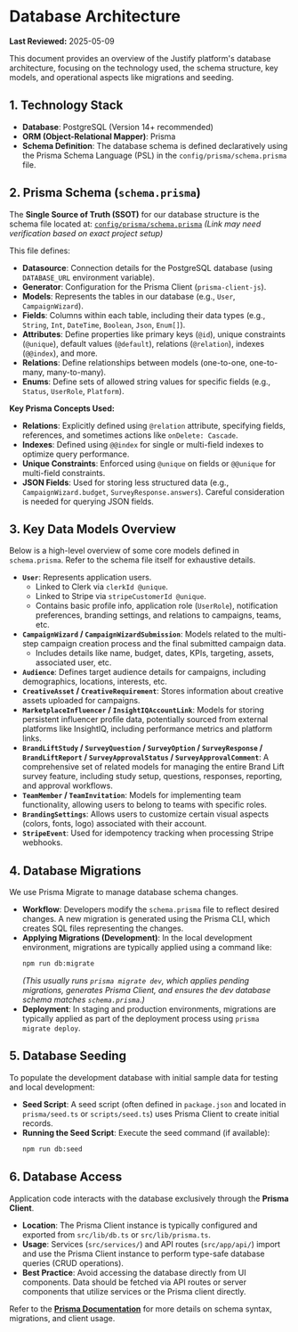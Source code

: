 # Database Architecture

**Last Reviewed:** 2025-05-09

This document provides an overview of the Justify platform's database architecture, focusing on the technology used, the schema structure, key models, and operational aspects like migrations and seeding.

## 1. Technology Stack

- **Database**: PostgreSQL (Version 14+ recommended)
- **ORM (Object-Relational Mapper)**: Prisma
- **Schema Definition**: The database schema is defined declaratively using the Prisma Schema Language (PSL) in the `config/prisma/schema.prisma` file.

## 2. Prisma Schema (`schema.prisma`)

The **Single Source of Truth (SSOT)** for our database structure is the schema file located at:
[`config/prisma/schema.prisma`](../../config/prisma/schema.prisma) _(Link may need verification based on exact project setup)_

This file defines:

- **Datasource**: Connection details for the PostgreSQL database (using `DATABASE_URL` environment variable).
- **Generator**: Configuration for the Prisma Client (`prisma-client-js`).
- **Models**: Represents the tables in our database (e.g., `User`, `CampaignWizard`).
- **Fields**: Columns within each table, including their data types (e.g., `String`, `Int`, `DateTime`, `Boolean`, `Json`, `Enum[]`).
- **Attributes**: Define properties like primary keys (`@id`), unique constraints (`@unique`), default values (`@default`), relations (`@relation`), indexes (`@@index`), and more.
- **Relations**: Define relationships between models (one-to-one, one-to-many, many-to-many).
- **Enums**: Define sets of allowed string values for specific fields (e.g., `Status`, `UserRole`, `Platform`).

**Key Prisma Concepts Used:**

- **Relations**: Explicitly defined using `@relation` attribute, specifying fields, references, and sometimes actions like `onDelete: Cascade`.
- **Indexes**: Defined using `@@index` for single or multi-field indexes to optimize query performance.
- **Unique Constraints**: Enforced using `@unique` on fields or `@@unique` for multi-field constraints.
- **JSON Fields**: Used for storing less structured data (e.g., `CampaignWizard.budget`, `SurveyResponse.answers`). Careful consideration is needed for querying JSON fields.

## 3. Key Data Models Overview

Below is a high-level overview of some core models defined in `schema.prisma`. Refer to the schema file itself for exhaustive details.

- **`User`**: Represents application users.
  - Linked to Clerk via `clerkId @unique`.
  - Linked to Stripe via `stripeCustomerId @unique`.
  - Contains basic profile info, application role (`UserRole`), notification preferences, branding settings, and relations to campaigns, teams, etc.
- **`CampaignWizard` / `CampaignWizardSubmission`**: Models related to the multi-step campaign creation process and the final submitted campaign data.
  - Includes details like name, budget, dates, KPIs, targeting, assets, associated user, etc.
- **`Audience`**: Defines target audience details for campaigns, including demographics, locations, interests, etc.
- **`CreativeAsset` / `CreativeRequirement`**: Stores information about creative assets uploaded for campaigns.
- **`MarketplaceInfluencer` / `InsightIQAccountLink`**: Models for storing persistent influencer profile data, potentially sourced from external platforms like InsightIQ, including performance metrics and platform links.
- **`BrandLiftStudy` / `SurveyQuestion` / `SurveyOption` / `SurveyResponse` / `BrandLiftReport` / `SurveyApprovalStatus` / `SurveyApprovalComment`**: A comprehensive set of related models for managing the entire Brand Lift survey feature, including study setup, questions, responses, reporting, and approval workflows.
- **`TeamMember` / `TeamInvitation`**: Models for implementing team functionality, allowing users to belong to teams with specific roles.
- **`BrandingSettings`**: Allows users to customize certain visual aspects (colors, fonts, logo) associated with their account.
- **`StripeEvent`**: Used for idempotency tracking when processing Stripe webhooks.

## 4. Database Migrations

We use Prisma Migrate to manage database schema changes.

- **Workflow**: Developers modify the `schema.prisma` file to reflect desired changes. A new migration is generated using the Prisma CLI, which creates SQL files representing the changes.
- **Applying Migrations (Development)**: In the local development environment, migrations are typically applied using a command like:
  ```bash
  npm run db:migrate
  ```
  _(This usually runs `prisma migrate dev`, which applies pending migrations, generates Prisma Client, and ensures the dev database schema matches `schema.prisma`.)_
- **Deployment**: In staging and production environments, migrations are typically applied as part of the deployment process using `prisma migrate deploy`.

## 5. Database Seeding

To populate the development database with initial sample data for testing and local development:

- **Seed Script**: A seed script (often defined in `package.json` and located in `prisma/seed.ts` or `scripts/seed.ts`) uses Prisma Client to create initial records.
- **Running the Seed Script**: Execute the seed command (if available):
  ```bash
  npm run db:seed
  ```

## 6. Database Access

Application code interacts with the database exclusively through the **Prisma Client**.

- **Location**: The Prisma Client instance is typically configured and exported from `src/lib/db.ts` or `src/lib/prisma.ts`.
- **Usage**: Services (`src/services/`) and API routes (`src/app/api/`) import and use the Prisma Client instance to perform type-safe database queries (CRUD operations).
- **Best Practice**: Avoid accessing the database directly from UI components. Data should be fetched via API routes or server components that utilize services or the Prisma client directly.

Refer to the **[Prisma Documentation](https://www.prisma.io/docs/)** for more details on schema syntax, migrations, and client usage.

